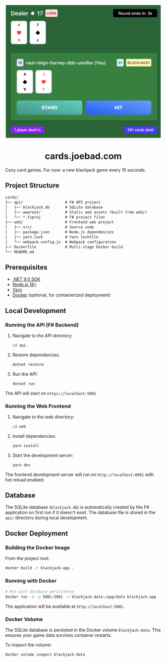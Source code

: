 <div align="center">
  <img src="./thumbnail.png" alt="cards.joebad.com" width="500">

# cards.joebad.com
</div>


Cozy card games. For now: a new blackjack game every 15 seconds.

## Project Structure

```
cards/
├── api/                   # F# API project
│   ├── blackjack.db       # SQLite database
│   ├── wwwroot/           # Static web assets (built from web/)
│   └── *.fsproj           # F# project files
├── web/                   # Frontend web project
│   ├── src/               # Source code
│   ├── package.json       # Node.js dependencies
│   ├── yarn.lock          # Yarn lockfile
│   └── webpack.config.js  # Webpack configuration
├── Dockerfile             # Multi-stage Docker build
└── README.md
```

## Prerequisites

- [.NET 9.0 SDK](https://dotnet.microsoft.com/download/dotnet/9.0)
- [Node.js 18+](https://nodejs.org/)
- [Yarn](https://yarnpkg.com/)
- [Docker](https://www.docker.com/) (optional, for containerized deployment)

## Local Development

### Running the API (F# Backend)

1. Navigate to the API directory:
   ```bash
   cd api
   ```

2. Restore dependencies:
   ```bash
   dotnet restore
   ```

3. Run the API:
   ```bash
   dotnet run
   ```

The API will start on `https://localhost:5001`

### Running the Web Frontend

1. Navigate to the web directory:
   ```bash
   cd web
   ```

2. Install dependencies:
   ```bash
   yarn install
   ```

3. Start the development server:
   ```bash
   yarn dev
   ```

The frontend development server will run on `http://localhost:8081` with hot reload enabled.

## Database

The SQLite database (`blackjack.db`) is automatically created by the F# application on first run if it doesn't exist. The database file is stored in the `api/` directory during local development.

## Docker Deployment

### Building the Docker Image

From the project root:

```bash
docker build -t blackjack-app .
```

### Running with Docker

```bash
# Run with database persistence
docker run -d -p 5001:5001 -v blackjack-data:/app/data blackjack-app
```

The application will be available at `http://localhost:5001`.

### Docker Volume

The SQLite database is persisted in the Docker volume `blackjack-data`. This ensures your game data survives container restarts.

To inspect the volume:
```bash
docker volume inspect blackjack-data
```
